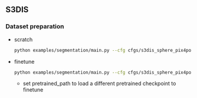

## S3DIS
### Dataset preparation 



- scratch 
  ```bash
  python examples/segmentation/main.py --cfg cfgs/s3dis_sphere_pix4point/pix4point.yaml mode=train pretrained_path=None
  ```

- finetune 
  ```bash
  python examples/segmentation/main.py --cfg cfgs/s3dis_sphere_pix4point/pix4point.yaml  pretrained_path=pretrained/imagenet/small_224.pth
  ```
  - set pretrained_path to load a different pretrained checkpoint to finetune



